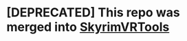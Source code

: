 # [DEPRECATED] This repo was merged into [SkyrimVRTools](https://github.com/SkyrimAlternativeDevelopers/SkyrimVRTools)
